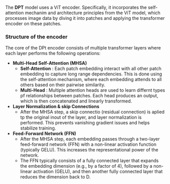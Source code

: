 The **DPT** model uses a ViT encoder. Specifically, it incorporates the self-attention mechanim and architecture principles from the ViT model, which processes image data by diving it into patches and applying the transformer encoder on these patches.
### Structure of the encoder
The core of the DPt encoder consists of multiple transformer layers where each layer performs the following operations:
- **Multi-Head Self-Attention (MHSA)**
  - **Self-Attention** : Each patch embedding interact with all other patch embedding to capture long range dependencies. This is done using the self-attention mechanism, where each embedding attends to all others based on their pairwise similarity.
  - **Multi-Head** : Multiple attention heads are used to learn differnt types pf relationships between patches. Each head produces an output, which is then concatenated and linearly transformed.
- **Layer Normalization & skip Connections**
  - After the MHSA step, a skip connectio (residual connection) is aplied tp the original inout of the layer, and layer normalization is performed. This prevents vanishing gradient issues and helps stabilize training.
- **Feed-Forward Network (FFN)**
  - After the MHSA step, each embedding passes through a two-layer feed-forward network (FFN) with a non-linear activation function (typically GELU). This increases the representational power of the network.
  - The FFN typically consists of a fully connected layer that expands the embedding dimension (e.g., by a factor of 4), followed by a non-linear activation (GELU), and then another fully connected layer that reduces the dimension back to D.
